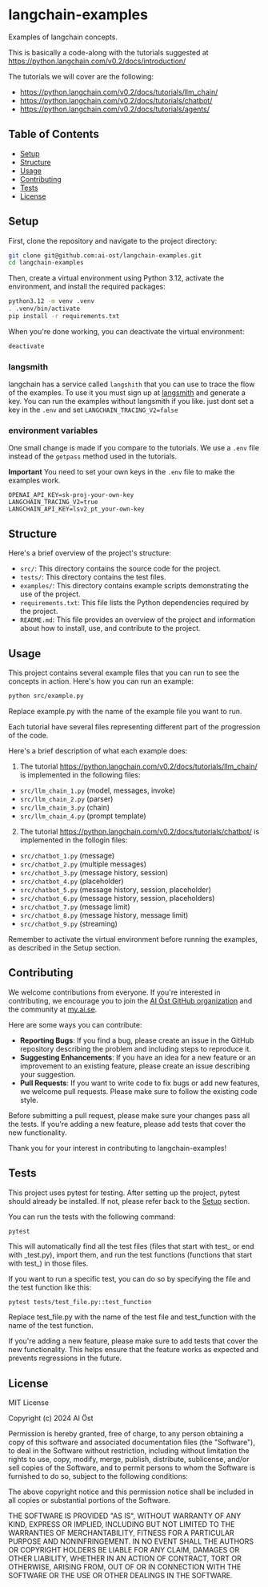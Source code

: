 # langchain-examples
Examples of langchain concepts.

This is basically a code-along with the tutorials suggested at https://python.langchain.com/v0.2/docs/introduction/

The tutorials we will cover are the following:
- https://python.langchain.com/v0.2/docs/tutorials/llm_chain/
- https://python.langchain.com/v0.2/docs/tutorials/chatbot/
- https://python.langchain.com/v0.2/docs/tutorials/agents/

## Table of Contents
- [Setup](#setup)
- [Structure](#structure)
- [Usage](#usage)
- [Contributing](#contributing)
- [Tests](#tests)
- [License](#license)

## Setup

First, clone the repository and navigate to the project directory:

```bash
git clone git@github.com:ai-ost/langchain-examples.git
cd langchain-examples
```

Then, create a virtual environment using Python 3.12, activate the environment, and install the required packages:

```bash
python3.12 -m venv .venv
. .venv/bin/activate
pip install -r requirements.txt
```

When you're done working, you can deactivate the virtual environment:

```bash
deactivate
```

### langsmith

langchain has a service called `langshith` that you can use to trace the flow of the examples.
To use it you must sign up at [langsmith](https://smith.langchain.com/) and generate a key.
You can run the examples without langsmith if you like. just dont set a key in the `.env` and set `LANGCHAIN_TRACING_V2=false`

### environment variables

One small change is made if you compare to the tutorials.
We use a `.env` file instead of the `getpass` method used in the tutorials.

**Important** You need to set your own keys in the `.env` file to make the examples work.

```
OPENAI_API_KEY=sk-proj-your-own-key
LANGCHAIN_TRACING_V2=true
LANGCHAIN_API_KEY=lsv2_pt_your-own-key
```

## Structure

Here's a brief overview of the project's structure:

- `src/`: This directory contains the source code for the project.
- `tests/`: This directory contains the test files.
- `examples/`: This directory contains example scripts demonstrating the use of the project.
- `requirements.txt`: This file lists the Python dependencies required by the project.
- `README.md`: This file provides an overview of the project and information about how to install, use, and contribute to the project.

## Usage

This project contains several example files that you can run to see the concepts in action. Here's how you can run an example:

```bash
python src/example.py
```

Replace example.py with the name of the example file you want to run.

Each tutorial have several files representing different part of the progression of the code.

Here's a brief description of what each example does:

1. The tutorial https://python.langchain.com/v0.2/docs/tutorials/llm_chain/ is implemented in the following files:
  * `src/llm_chain_1.py` (model, messages, invoke)
  * `src/llm_chain_2.py` (parser)
  * `src/llm_chain_3.py` (chain)
  * `src/llm_chain_4.py` (prompt template)

2. The tutorial https://python.langchain.com/v0.2/docs/tutorials/chatbot/ is implemented in the follogin files:
  * `src/chatbot_1.py` (message)
  * `src/chatbot_2.py` (multiple messages)
  * `src/chatbot_3.py` (message history, session)
  * `src/chatbot_4.py` (placeholder)
  * `src/chatbot_5.py` (message history, session, placeholder)
  * `src/chatbot_6.py` (message history, session, placeholders)
  * `src/chatbot_7.py` (message limit)
  * `src/chatbot_8.py` (message history, message limit)
  * `src/chatbot_9.py` (streaming)


Remember to activate the virtual environment before running the examples, as described in the Setup section.

## Contributing

We welcome contributions from everyone. If you're interested in contributing, we encourage you to join the [AI Öst GitHub organization](https://github.com/ai-ost) and the community at [my.ai.se](https://my.ai.se/organizations/1816).

Here are some ways you can contribute:

- **Reporting Bugs**: If you find a bug, please create an issue in the GitHub repository describing the problem and including steps to reproduce it.
- **Suggesting Enhancements**: If you have an idea for a new feature or an improvement to an existing feature, please create an issue describing your suggestion.
- **Pull Requests**: If you want to write code to fix bugs or add new features, we welcome pull requests. Please make sure to follow the existing code style.

Before submitting a pull request, please make sure your changes pass all the tests. If you're adding a new feature, please add tests that cover the new functionality.

Thank you for your interest in contributing to langchain-examples!

## Tests

This project uses pytest for testing. After setting up the project, pytest should already be installed. If not, please refer back to the [Setup](#setup) section.

You can run the tests with the following command:

```bash
pytest
```

This will automatically find all the test files (files that start with test\_ or end with \_test.py), import them, and run the test functions (functions that start with test\_) in those files.

If you want to run a specific test, you can do so by specifying the file and the test function like this:

```
pytest tests/test_file.py::test_function
```

Replace test\_file.py with the name of the test file and test\_function with the name of the test function.

If you're adding a new feature, please make sure to add tests that cover the new functionality. This helps ensure that the feature works as expected and prevents regressions in the future.


## License

MIT License

Copyright (c) 2024 AI Öst

Permission is hereby granted, free of charge, to any person obtaining a copy
of this software and associated documentation files (the "Software"), to deal
in the Software without restriction, including without limitation the rights
to use, copy, modify, merge, publish, distribute, sublicense, and/or sell
copies of the Software, and to permit persons to whom the Software is
furnished to do so, subject to the following conditions:

The above copyright notice and this permission notice shall be included in all
copies or substantial portions of the Software.

THE SOFTWARE IS PROVIDED "AS IS", WITHOUT WARRANTY OF ANY KIND, EXPRESS OR
IMPLIED, INCLUDING BUT NOT LIMITED TO THE WARRANTIES OF MERCHANTABILITY,
FITNESS FOR A PARTICULAR PURPOSE AND NONINFRINGEMENT. IN NO EVENT SHALL THE
AUTHORS OR COPYRIGHT HOLDERS BE LIABLE FOR ANY CLAIM, DAMAGES OR OTHER
LIABILITY, WHETHER IN AN ACTION OF CONTRACT, TORT OR OTHERWISE, ARISING FROM,
OUT OF OR IN CONNECTION WITH THE SOFTWARE OR THE USE OR OTHER DEALINGS IN THE
SOFTWARE.